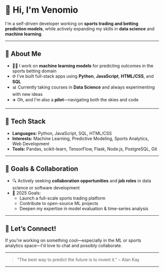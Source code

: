 # 👋 Hi, I'm Venomio

I'm a self-driven developer working on **sports trading and betting prediction models**, while actively expanding my skills in **data science** and **machine learning**.

---

## 🧠 About Me
- 🧑‍💻 I work on **machine learning models** for predicting outcomes in the sports betting domain  
- 🌐 I’ve built full-stack apps using **Python**, **JavaScript**, **HTML/CSS**, and **SQL**  
- 📊 Currently taking courses in **Data Science** and always experimenting with new ideas  
- ✈️ Oh, and I'm also a **pilot**—navigating both the skies and code

---

## 🧰 Tech Stack
- **Languages:** Python, JavaScript, SQL, HTML/CSS  
- **Interests:** Machine Learning, Predictive Modeling, Sports Analytics, Web Development  
- **Tools:** Pandas, scikit-learn, TensorFlow, Flask, Node.js, PostgreSQL, Git

---

## 🚀 Goals & Collaboration
- 🔍 Actively seeking **collaboration opportunities** and **job roles** in data science or software development  
- 🎯 2025 Goals:  
  - Launch a full-scale sports trading platform  
  - Contribute to open-source ML projects  
  - Deepen my expertise in model evaluation & time-series analysis

---

## 💬 Let’s Connect!
If you're working on something cool—especially in the ML or sports analytics space—I'd love to chat and possibly collaborate.

---

> “The best way to predict the future is to invent it.” – Alan Kay

---

